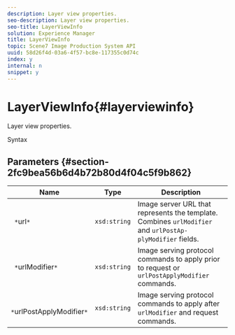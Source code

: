 ```yaml
---
description: Layer view properties.
seo-description: Layer view properties.
seo-title: LayerViewInfo
solution: Experience Manager
title: LayerViewInfo
topic: Scene7 Image Production System API
uuid: 58d26f4d-03a6-4f57-bc8e-117355c0d74c
index: y
internal: n
snippet: y
---
```


# LayerViewInfo{#layerviewinfo}

Layer view properties.

 Syntax 

## Parameters {#section-2fc9bea56b6d4b72b80d4f04c5f9b862}

|  Name  | Type  | Description  |
|---|---|---|
|  ` *`url`*`  | `xsd:string`  |Image server URL that represents the template. Combines `urlModifier` and `urlPostAp- plyModifier` fields.  |
|  ` *`urlModifier`*`  | `xsd:string`  |Image serving protocol commands to apply prior to request or `urlPostApplyModifier` commands.  |
|  ` *`urlPostApplyModifier`*`  | `xsd:string`  |Image serving protocol commands to apply after `urlModifier` and request commands.  |

